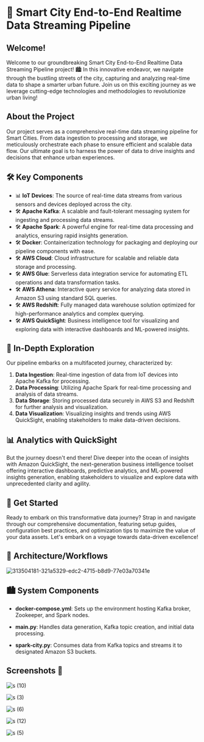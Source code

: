 # 🚀 Smart City End-to-End Realtime Data Streaming Pipeline

## Welcome!

Welcome to our groundbreaking Smart City End-to-End Realtime Data Streaming Pipeline project! 🏙️ In this innovative endeavor, we navigate through the bustling streets of the city, capturing and analyzing real-time data to shape a smarter urban future. Join us on this exciting journey as we leverage cutting-edge technologies and methodologies to revolutionize urban living!

## About the Project

Our project serves as a comprehensive real-time data streaming pipeline for Smart Cities. From data ingestion to processing and storage, we meticulously orchestrate each phase to ensure efficient and scalable data flow. Our ultimate goal is to harness the power of data to drive insights and decisions that enhance urban experiences.

## 🛠️ Key Components

- 📊 **IoT Devices**: The source of real-time data streams from various sensors and devices deployed across the city.
- 🛠️ **Apache Kafka**: A scalable and fault-tolerant messaging system for ingesting and processing data streams.
- 🛠️ **Apache Spark**: A powerful engine for real-time data processing and analytics, ensuring rapid insights generation.
- 🛠️ **Docker**: Containerization technology for packaging and deploying our pipeline components with ease.
- 🛠️ **AWS Cloud**: Cloud infrastructure for scalable and reliable data storage and processing.
- 🛠️ **AWS Glue**: Serverless data integration service for automating ETL operations and data transformation tasks.
- 🛠️ **AWS Athena**: Interactive query service for analyzing data stored in Amazon S3 using standard SQL queries.
- 🛠️ **AWS Redshift**: Fully managed data warehouse solution optimized for high-performance analytics and complex querying.
- 🛠️ **AWS QuickSight**: Business intelligence tool for visualizing and exploring data with interactive dashboards and ML-powered insights.

## 🌟 In-Depth Exploration

Our pipeline embarks on a multifaceted journey, characterized by:

1. **Data Ingestion**: Real-time ingestion of data from IoT devices into Apache Kafka for processing.
2. **Data Processing**: Utilizing Apache Spark for real-time processing and analysis of data streams.
3. **Data Storage**: Storing processed data securely in AWS S3 and Redshift for further analysis and visualization.
4. **Data Visualization**: Visualizing insights and trends using AWS QuickSight, enabling stakeholders to make data-driven decisions.

## 📊 Analytics with QuickSight

But the journey doesn't end there! Dive deeper into the ocean of insights with Amazon QuickSight, the next-generation business intelligence toolset offering interactive dashboards, predictive analytics, and ML-powered insights generation, enabling stakeholders to visualize and explore data with unprecedented clarity and agility.

## 🚀 Get Started

Ready to embark on this transformative data journey? Strap in and navigate through our comprehensive documentation, featuring setup guides, configuration best practices, and optimization tips to maximize the value of your data assets. Let's embark on a voyage towards data-driven excellence!

## 🚀 Architecture/Workflows

![313504181-321a5329-edc2-4715-b8d9-77e03a70341e](https://github.com/aifreak00/Real-time-Data-Ingestion-for-Smart-City-Streaming/assets/113664560/823698b3-7757-45bb-ad3d-2687e327d368)







## 🏙️ System Components

- **docker-compose.yml**: Sets up the environment hosting Kafka broker, Zookeeper, and Spark nodes.

- **main.py**: Handles data generation, Kafka topic creation, and initial data processing.

- **spark-city.py**: Consumes data from Kafka topics and streams it to designated Amazon S3 buckets.

## Screenshots 📸

![s (10)](https://github.com/aifreak00/Real-time-Data-Ingestion-for-Smart-City-Streaming/assets/113664560/30f799a7-7ccc-4ddd-ae68-8644a24ff714)


![s (3)](https://github.com/aifreak00/Real-time-Data-Ingestion-for-Smart-City-Streaming/assets/113664560/7346652b-462b-4a56-8b5a-dfc3f2018c44)

![s (6)](https://github.com/aifreak00/Real-time-Data-Ingestion-for-Smart-City-Streaming/assets/113664560/549a0c50-2855-4113-a57f-5b77bdf5a1fa)

![s (12)](https://github.com/aifreak00/Real-time-Data-Ingestion-for-Smart-City-Streaming/assets/113664560/5c333abd-89e4-4a39-a17f-40e121fc1a31)

![s (5)](https://github.com/aifreak00/Real-time-Data-Ingestion-for-Smart-City-Streaming/assets/113664560/c641a81d-4d87-455a-9423-cb562cd483f5)




